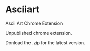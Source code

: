 # Asciiart
Ascii Art Chrome Extension

Unpublished chrome extension.


Donload the .zip for the latest version.
